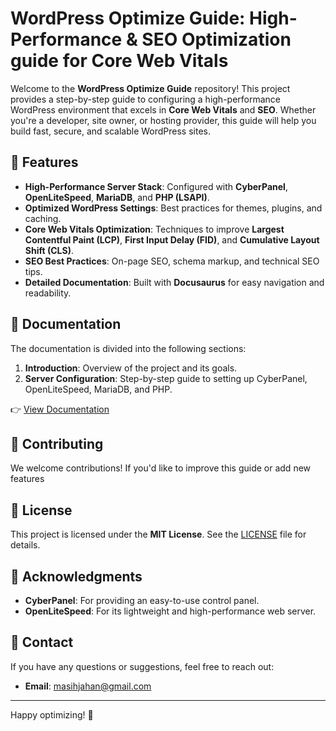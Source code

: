 # WordPress Optimize Guide: High-Performance & SEO Optimization guide for Core Web Vitals

Welcome to the **WordPress Optimize Guide** repository! This project provides a step-by-step guide to configuring a high-performance WordPress environment that excels in **Core Web Vitals** and **SEO**. Whether you're a developer, site owner, or hosting provider, this guide will help you build fast, secure, and scalable WordPress sites.



## 🚀 Features

- **High-Performance Server Stack**: Configured with **CyberPanel**, **OpenLiteSpeed**, **MariaDB**, and **PHP (LSAPI)**.
- **Optimized WordPress Settings**: Best practices for themes, plugins, and caching.
- **Core Web Vitals Optimization**: Techniques to improve **Largest Contentful Paint (LCP)**, **First Input Delay (FID)**, and **Cumulative Layout Shift (CLS)**.
- **SEO Best Practices**: On-page SEO, schema markup, and technical SEO tips.
- **Detailed Documentation**: Built with **Docusaurus** for easy navigation and readability.



## 📖 Documentation

The documentation is divided into the following sections:

1. **Introduction**: Overview of the project and its goals.
2. **Server Configuration**: Step-by-step guide to setting up CyberPanel, OpenLiteSpeed, MariaDB, and PHP.

👉 [View Documentation](https://wp-optimize.github.io/)



## 🤝 Contributing

We welcome contributions! If you'd like to improve this guide or add new features



## 📜 License

This project is licensed under the **MIT License**. See the [LICENSE](LICENSE) file for details.



## 🙏 Acknowledgments

- **CyberPanel**: For providing an easy-to-use control panel.
- **OpenLiteSpeed**: For its lightweight and high-performance web server.



## 📧 Contact

If you have any questions or suggestions, feel free to reach out:

- **Email**: masihjahan@gmail.com

---

Happy optimizing! 🚀
